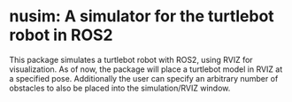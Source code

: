# nusim: A simulator for the turtlebot robot in ROS2

This package simulates a turtlebot robot with ROS2, using RVIZ for 
visualization. As of now, the package will place a turtlebot model 
in RVIZ at a specified pose. Additionally the user can specify an
arbitrary number of obstacles to also be placed into the
simulation/RVIZ window.


